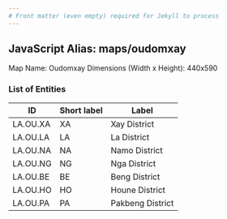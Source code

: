 ```yaml
---
# Front matter (even empty) required for Jekyll to process
---
```


## JavaScript Alias: maps/oudomxay

Map Name: Oudomxay
Dimensions (Width x Height): 440x590

### List of Entities

ID | Short label | Label
---|---|---|
LA.OU.XA|XA|Xay District
LA.OU.LA|LA|La District
LA.OU.NA|NA|Namo District
LA.OU.NG|NG|Nga District
LA.OU.BE|BE|Beng District
LA.OU.HO|HO|Houne District
LA.OU.PA|PA|Pakbeng District